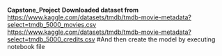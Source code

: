 **Capstone_Project**
**Downloaded dataset from**
https://www.kaggle.com/datasets/tmdb/tmdb-movie-metadata?select=tmdb_5000_movies.csv
</break>
https://www.kaggle.com/datasets/tmdb/tmdb-movie-metadata?select=tmdb_5000_credits.csv 
#And then create the model by executing notebook file
